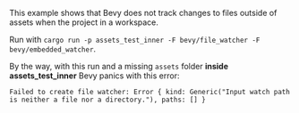 This example shows that Bevy does not track changes to files outside of assets when the project in a workspace.

Run with `cargo run -p assets_test_inner -F bevy/file_watcher -F bevy/embedded_watcher`.

By the way, with this run and a missing `assets` folder **inside assets_test_inner** Bevy panics with this error:

```
Failed to create file watcher: Error { kind: Generic("Input watch path is neither a file nor a directory."), paths: [] }
```
